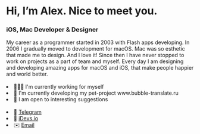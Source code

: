 <h1>Hi, I’m Alex. Nice to meet you.</h1>
<h3>iOS, Mac Developer & Designer</h3>
My career as a programmer started in 2003 with Flash apps developing. In 2006 I gradually moved to development for macOS. Mac was so esthetic that made me to design. And I love it! Since then I have never stopped to work on projects as a part of team and myself. Every day I am designing and developing amazing apps for macOS and iOS, that make people happier and world better.
</br>
</br>

<li> 👨🏼‍💻 I'm currently working for myself  </li> 
<li> 🦄 I'm currently developing my pet-project www.bubble-translate.ru </li> 
<li> 🍿 I am open to interesting suggestions </li>
</br>
<!-- ![GitHub stats](https://github-readme-stats.vercel.app/api?username=bartleby&show_icons=true&theme=cobalt) -->
<!-- ![Top Langs](https://github-readme-stats.vercel.app/api/top-langs/?username=bartleby&layout=compact&theme=cobalt) -->

<li> 💬 <a href="https://t.me/bart1eby">Telegram</a></li> 
<li> 🚀 <a href=https://idevs.io>iDevs.io</a></li>
<li> ✉️ <a href=mailto:hello@idevs.io>Email</a></li>
<br>
<!-- <img alt="Visitor Count" src="https://visitor-badge.glitch.me/badge?page_id=bartleby.bartleby"> -->
